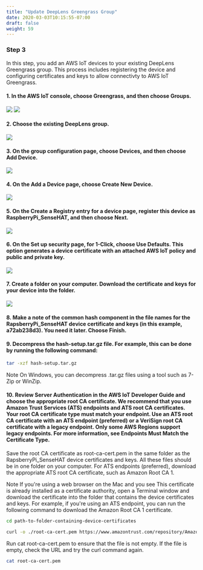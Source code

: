 ```yaml
---
title: "Update DeepLens Greengrass Group"
date: 2020-03-03T10:15:55-07:00
draft: false
weight: 59
---
```

### Step 3

In this step, you add an AWS IoT devices to your existing DeepLens Greengrass group. This process includes registering the device and configuring certificates and keys to allow connectivty to AWS IoT Greengrass.
 
#### 1.	In the AWS IoT console, choose Greengrass, and then choose Groups.

![](/images/400_advanced/410_build_a_custom_ml/416_connect_iot/416c_update_deeplens_gg/416c_step1a_choose_gg.png)
![](/images/400_advanced/410_build_a_custom_ml/416_connect_iot/416c_update_deeplens_gg/416c_step1b_choose_gg_groups.png)


#### 2.	Choose the existing DeepLens group.

![](/images/400_advanced/410_build_a_custom_ml/416_connect_iot/416c_update_deeplens_gg/416c_step2_choose_gg_group.png)

#### 3.	On the group configuration page, choose Devices, and then choose Add Device.

![](/images/400_advanced/410_build_a_custom_ml/416_connect_iot/416c_update_deeplens_gg/416c_step3_choose_add_device.png)

#### 4.	On the Add a Device page, choose Create New Device.

 ![](/images/400_advanced/410_build_a_custom_ml/416_connect_iot/416c_update_deeplens_gg/416c_step4_create_new_device.png)

#### 5.	On the Create a Registry entry for a device page, register this device as RaspberryPi_SenseHAT, and then choose Next.

![](/images/400_advanced/410_build_a_custom_ml/416_connect_iot/416c_update_deeplens_gg/416c_step5_create_registry_device.png)

#### 6.	On the Set up security page, for 1-Click, choose Use Defaults. This option generates a device certificate with an attached AWS IoT policy and public and private key.

![](/images/400_advanced/410_build_a_custom_ml/416_connect_iot/416c_update_deeplens_gg/416c_step6_setup_security.png)

#### 7.	Create a folder on your computer. Download the certificate and keys for your device into the folder.

![](/images/400_advanced/410_build_a_custom_ml/416_connect_iot/416c_update_deeplens_gg/416c_step7_save_security_creds.png)

#### 8.	Make a note of the common hash component in the file names for the RapsberryPi_SenseHAT device certificate and keys (in this example, a72ab238d3). You need it later. Choose Finish.


#### 9.	Decompress the hash-setup.tar.gz file. For example, this can be done by running the following command:

```bash
tar -xzf hash-setup.tar.gz
```

Note
On Windows, you can decompress .tar.gz files using a tool such as 7-Zip or WinZip.

#### 10. Review Server Authentication in the AWS IoT Developer Guide and choose the appropriate root CA certificate. We recommend that you use Amazon Trust Services (ATS) endpoints and ATS root CA certificates. Your root CA certificate type must match your endpoint. Use an ATS root CA certificate with an ATS endpoint (preferred) or a VeriSign root CA certificate with a legacy endpoint. Only some AWS Regions support legacy endpoints. For more information, see Endpoints Must Match the Certificate Type.

Save the root CA certificate as root-ca-cert.pem in the same folder as the RapsberryPi_SenseHAT device certificates and keys. All these files should be in one folder on your computer.  For ATS endpoints (preferred), download the appropriate ATS root CA certificate, such as Amazon Root CA 1.

Note
If you're using a web browser on the Mac and you see This certificate is already installed as a certificate authority, open a Terminal window and download the certificate into the folder that contains the  device certificates and keys. For example, if you're using an ATS endpoint, you can run the following command to download the Amazon Root CA 1 certificate.

```bash
cd path-to-folder-containing-device-certificates

curl -o ./root-ca-cert.pem https://www.amazontrust.com/repository/AmazonRootCA1.pem
```

Run cat root-ca-cert.pem to ensure that the file is not empty. If the file is empty, check the URL and try the curl command again.

```bash
cat root-ca-cert.pem

```
